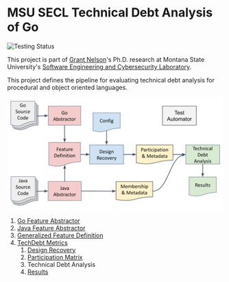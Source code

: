 # MSU SECL Technical Debt Analysis of Go

![Testing Status](https://github.com/MSUSEL/msusel-tdmetrics-go/actions/workflows/ci.yaml/badge.svg)

This project is part of [Grant Nelson](https://github.com/Grant-Nelson)'s
Ph.D. research at Montana State University's
[Software Engineering and Cybersecurity Laboratory](https://www.montana.edu/cyber/).

This project defines the pipeline for evaluating technical debt
analysis for procedural and object oriented languages.

![diagram](./docs/pipelineDiagram.svg)

1. [Go Feature Abstractor](./goAbstractor/)
2. [Java Feature Abstractor](./javaAbstractor/)
3. [Generalized Feature Definition](./docs/genFeatureDef.md)
4. [TechDebt Metrics](./techDebtMetrics/)
   1. [Design Recovery](./techDebtMetrics/DesignRecovery/)
   2. [Participation Matrix](./docs/participationMatrix.md)
   3. Technical Debt Analysis
   4. [Results](./docs/tdResults.md)
